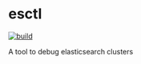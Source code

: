 # esctl

[![build](https://github.com/esctl/esctl/actions/workflows/build.yaml/badge.svg)](https://github.com/esctl/esctl/actions/workflows/build.yaml)

A tool to debug elasticsearch clusters
